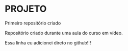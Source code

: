 # PROJETO
 Primeiro repositório criado

 Repositório criado durante uma aula do curso em vídeo.

 Essa linha eu adicionei direto no github!!!

